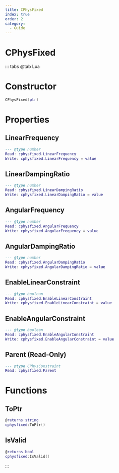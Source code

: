 ```yaml
---
title: CPhysFixed
index: true
order: 2
category:
  - Guide
---
```


# CPhysFixed

::: tabs
@tab Lua
# Constructor
```lua
CPhysFixed(ptr)
```
# Properties
## LinearFrequency 
```lua
--- @type number
Read: cphysfixed.LinearFrequency
Write: cphysfixed.LinearFrequency = value
```
## LinearDampingRatio 
```lua
--- @type number
Read: cphysfixed.LinearDampingRatio
Write: cphysfixed.LinearDampingRatio = value
```
## AngularFrequency 
```lua
--- @type number
Read: cphysfixed.AngularFrequency
Write: cphysfixed.AngularFrequency = value
```
## AngularDampingRatio 
```lua
--- @type number
Read: cphysfixed.AngularDampingRatio
Write: cphysfixed.AngularDampingRatio = value
```
## EnableLinearConstraint 
```lua
--- @type boolean
Read: cphysfixed.EnableLinearConstraint
Write: cphysfixed.EnableLinearConstraint = value
```
## EnableAngularConstraint 
```lua
--- @type boolean
Read: cphysfixed.EnableAngularConstraint
Write: cphysfixed.EnableAngularConstraint = value
```
## Parent (Read-Only)
```lua
--- @type CPhysConstraint
Read: cphysfixed.Parent
```
# Functions
## ToPtr
```lua
@returns string
cphysfixed:ToPtr()
```
## IsValid
```lua
@returns bool
cphysfixed:IsValid()
```

:::